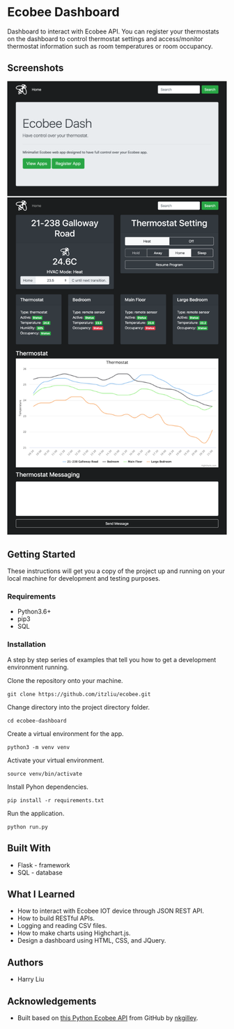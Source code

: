 # Ecobee Dashboard
Dashboard to interact with Ecobee API. You can register your thermostats on the dashboard to control thermostat settings and access/monitor thermostat information such as room temperatures or room occupancy.

## Screenshots
![Screenshot](ecobee/static/images/README/home-view.png)
![Screenshot](ecobee/static/images/README/thermostat-view.png)

## Getting Started
These instructions will get you a copy of the project up and running on your local machine for development and testing purposes.

### Requirements
* Python3.6+
* pip3
* SQL

### Installation
A step by step series of examples that tell you how to get a development environment running.

Clone the repository onto your machine.
```
git clone https://github.com/itzliu/ecobee.git
```
Change directory into the project directory folder.
```
cd ecobee-dashboard
```
Create a virtual environment for the app.
```
python3 -m venv venv
```
Activate your virtual environment.
```
source venv/bin/activate
```
Install Pyhon dependencies.
```
pip install -r requirements.txt
```
Run the application.
```
python run.py
```

## Built With
* Flask - framework
* SQL - database

## What I Learned
* How to interact with Ecobee IOT device through JSON REST API.
* How to build RESTful APIs.
* Logging and reading CSV files.
* How to make charts using Highchart.js.
* Design a dashboard using HTML, CSS, and JQuery.

## Authors
* Harry Liu

## Acknowledgements
* Built based on [this Python Ecobee API](https://github.com/nkgilley/python-ecobee-api) from GitHub by [nkgilley](https://github.com/nkgilley).
